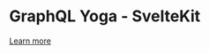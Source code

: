 # GraphQL Yoga - SvelteKit

[Learn more](https://www.graphql-yoga.com/docs/integrations/integration-with-sveltekit)
